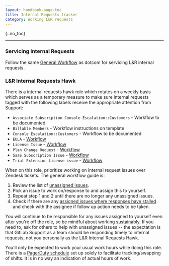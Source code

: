 ```yaml
---
layout: handbook-page-toc
title: Internal Requests tracker
category: Working L&R requests
---
```


{:.no_toc}

----

### Servicing Internal Requests

Follow the same [General Workflow](/handbook/support/workflows/internal_requests.html#general-workflow) as dotcom for servicing L&R internal requests.

### L&R Internal Requests Hawk

There is a internal requests hawk role which rotates on a weekly basis which
serves as a temporary measure to make sure internal requests tagged with
the following labels receive the appropriate attention from Support:

* `Associate Subscription Console Escalation::Customers` - Workflow to be documented
* `Billable Members` - Workflow instructions on template
* `Console Escalation::Customers` - Workflow to be documented
* `EULA` - [Workflow](https://about.gitlab.com/handbook/support/workflows/assets/troubleshooting_eulas.html)
* `License Issue` - [Workflow](https://about.gitlab.com/handbook/support/workflows/license_troubleshooting.html)
* `Plan Change Request` - [Workflow](https://about.gitlab.com/handbook/support/workflows/trial_extensions.html)
* `SaaS Subscription Issue` - [Workflow](https://about.gitlab.com/handbook/support/workflows/license_troubleshooting.html#transactions)
* `Trial Extension License issue` - [Workflow](https://about.gitlab.com/handbook/support/workflows/trial_extensions.html)

When on this role, prioritize working on internal request issues over Zendesk tickets.
The general workflow guide is:

1. Review the list of [unassigned issues](https://gitlab.com/gitlab-com/support/internal-requests/-/issues?scope=all&utf8=%E2%9C%93&state=opened&assignee_id=None&not[label_name][]=Console%20Escalation%3A%3AGitLab.com&not[label_name][]=DEWR).
1. Pick an issue to work on/response to and assign this to yourself.
1. Repeat step 1 and 2 until there are no longer any unassigned issues.
1. Check if there are any [assigned issues where responses have stalled](https://gitlab.com/gitlab-com/support/internal-requests/-/issues?scope=all&utf8=%E2%9C%93&state=opened&not[label_name][]=Console%20Escalation%3A%3AGitLab.com&not[label_name][]=DEWR&assignee_id=Any) and check with the assignee if follow up action needs to be taken.

You will continue to be responsible for any issues assigned to yourself even
after you're off the role, so be mindful about working sustainably. If you need
to, ask for others to help with unassigned issues -- the expectation is that
GitLab Support as a team should be responding timely to internal requests, not
you personally as the L&R Internal Requests Hawk.

You'll only be expected to work your usual work hours while doing this role. There
is a [PagerDuty schedule](https://gitlab.pagerduty.com/schedules#PQ6DB1G) set up
solely to facilitate tracking/swapping of shifts. It is in no way an indication of
actual hours of work.
